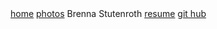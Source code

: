 <!DOCTYPE html>
<html lang="en" dir="ltr">
  <head>
    <meta charset="utf-8">
    <title>Home page</title>
    <link rel="stylesheet" href="static/style.css">
  </head>
  <body>
    <div id = "left"></div>
    <div id = "right"></div>
    <div id = "navigation">
      <a id = "nav1" href="index.md">home</a>
      <a id = "nav2" href="sampleFeed.html">photos</a>
      <a id="home_title">Brenna Stutenroth</a>
      <a id = "nav3" href="resume.html">resume</a>
      <a id = "caphub" href="https://github.com/bstutenroth">git hub</a>
    </div>
  </body>
</html>
